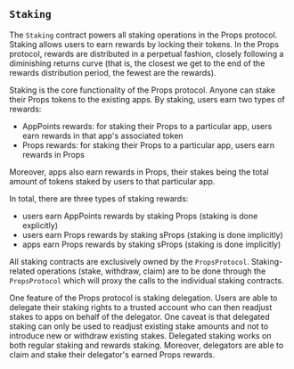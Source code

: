 ## `Staking`

The `Staking` contract powers all staking operations in the Props protocol. Staking allows users to earn rewards by locking their tokens. In the Props protocol, rewards are distributed in a perpetual fashion, closely following a diminishing returns curve (that is, the closest we get to the end of the rewards distribution period, the fewest are the rewards).

Staking is the core functionality of the Props protocol. Anyone can stake their Props tokens to the existing apps. By staking, users earn two types of rewards:

- AppPoints rewards: for staking their Props to a particular app, users earn rewards in that app's associated token
- Props rewards: for staking their Props to a particular app, users earn rewards in Props

Moreover, apps also earn rewards in Props, their stakes being the total amount of tokens staked by users to that particular app.

In total, there are three types of staking rewards:

- users earn AppPoints rewards by staking Props (staking is done explicitly)
- users earn Props rewards by staking sProps (staking is done implicitly)
- apps earn Props rewards by staking sProps (staking is done implicitly)

All staking contracts are exclusively owned by the `PropsProtocol`. Staking-related operations (stake, withdraw, claim) are to be done through the `PropsProtocol` which will proxy the calls to the individual staking contracts.

One feature of the Props protocol is staking delegation. Users are able to delegate their staking rights to a trusted account who can then readjust stakes to apps on behalf of the delegator. One caveat is that delegated staking can only be used to readjust existing stake amounts and not to introduce new or withdraw existing stakes. Delegated staking works on both regular staking and rewards staking. Moreover, delegators are able to claim and stake their delegator's earned Props rewards.
